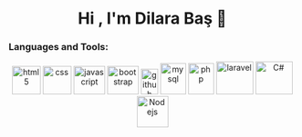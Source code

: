 <h1 align="center">Hi , I'm Dilara Baş 👋 </h1>

<h3 align="left">Languages and Tools:</h3>

   <p align="center">
     <img src="https://upload.wikimedia.org/wikipedia/commons/thumb/3/38/HTML5_Badge.svg/2048px-HTML5_Badge.svg.png" alt="html5" width="50" height="50"/>
     <img src="https://upload.wikimedia.org/wikipedia/commons/6/62/CSS3_logo.svg" alt="css" width="50" height="50"/> 
     <img src="https://upload.wikimedia.org/wikipedia/commons/9/99/Unofficial_JavaScript_logo_2.svg" alt="javascript" width="55" height="50"/>
     <img src="https://upload.wikimedia.org/wikipedia/commons/b/b2/Bootstrap_logo.svg" alt="bootstrap" width="55" height="50"/>
     <img src="https://upload.wikimedia.org/wikipedia/commons/thumb/3/33/Figma-logo.svg/1200px-Figma-logo.svg.png" alt="github" width="30" height="45"/>
     <img src="https://www.vectorlogo.zone/logos/mysql/mysql-icon.svg" alt="mysql" width="45" height="55"/>
     <img src="https://www.vectorlogo.zone/logos/php/php-icon.svg" alt="php" width="45" height="55"/>
     <img src="https://upload.wikimedia.org/wikipedia/commons/3/36/Logo.min.svg" alt="laravel" width="65" height="58"/>
     <img src="https://www.jetbrains.com/guide/assets/csharp-logo-265a149e.svg" alt="C#" width="65" height="58"/>
    <img src="https://www.vectorlogo.zone/logos/nodejs/nodejs-icon.svg" alt="Nodejs" width="55" height="55"/>


     
</p>


<!--
**dilarabas/dilarabas** is a ✨ _special_ ✨ repository because its `README.md` (this file) appears on your GitHub profile.

Here are some ideas to get you started:

- 🔭 I’m currently working on ...
- 🌱 I’m currently learning ...
- 👯 I’m looking to collaborate on ...
- 🤔 I’m looking for help with ...
- 💬 Ask me about ...
- 📫 How to reach me: ...
- 😄 Pronouns: ...
- ⚡ Fun fact: ...
-->
